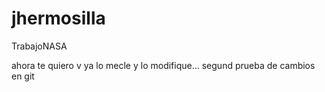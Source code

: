# jhermosilla
TrabajoNASA

ahora te quiero v
ya lo mecle y lo modifique...
segund prueba de cambios en git
